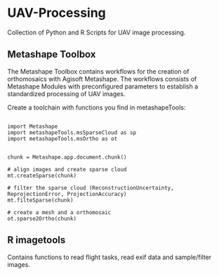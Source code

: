 # UAV-Processing

Collection of Python and R Scripts for UAV image processing.


## Metashape Toolbox

The Metashape Toolbox contains workflows for the creation of orthomosaics with Agisoft Metashape.
The workflows consists of Metashape Modules with preconfigured parameters to establish a standardized processing of UAV images.

Create a toolchain with functions you find in metashapeTools:


```{python}

import Metashape
import metashapeTools.msSparseCloud as sp
import metashapeTools.msOrtho as ot


chunk = Metashape.app.document.chunk()

# align images and create sparse cloud
mt.createSparse(chunk)

# filter the sparse cloud (ReconstructionUncertainty, ReprojectionError, ProjectionAccuracy)
mt.filteSparse(chunk)

# create a mesh and a orthomosaic
ot.sparse2Ortho(chunk)

```


## R imagetools

Contains functions to read flight tasks, read exif data and  sample/filter images.




